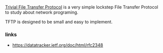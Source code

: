 [Trivial File Transfer Protocol](https://en.wikipedia.org/wiki/Trivial_File_Transfer_Protocol) is a very simple lockstep File Transfer Protocol to study about network programing. 

TFTP is designed to be small and easy to implement.


### links
- https://datatracker.ietf.org/doc/html/rfc2348